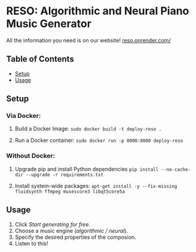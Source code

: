 # RESO: Algorithmic and Neural Piano Music Generator

All the information you need is on our website!
[reso.onrender.com/](https://reso.onrender.com/)

## Table of Contents

- [Setup](#Setup)
- [Usage](#Usage)

## Setup

### Via Docker:

1. Build a Docker Image:
```sudo docker build -t deploy-reso .```

2. Run a Docker container:
```sudo docker run -p 8000:8000 deploy-reso```

### Without Docker:

1. Upgrade pip and install Python dependencies
```pip install --no-cache-dir --upgrade -r requirements.txt```

2. Install system-wide packages:
```apt-get install -y --fix-missing fluidsynth ffmpeg musescore3 libqt5core5a```

## Usage

1. Click *Start generating for free*.
2. Choose a music engine (*algorithmic / neural*).
3. Specify the desired properties of the composion.
4. Listen to this!